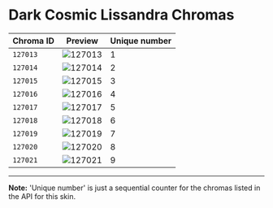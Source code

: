 # Dark Cosmic Lissandra Chromas

| Chroma ID | Preview | Unique number |
|---|---|---|
| `127013` | ![127013](https://raw.communitydragon.org/latest/plugins/rcp-be-lol-game-data/global/default/v1/champion-chroma-images/127/127013.png) | 1 |
| `127014` | ![127014](https://raw.communitydragon.org/latest/plugins/rcp-be-lol-game-data/global/default/v1/champion-chroma-images/127/127014.png) | 2 |
| `127015` | ![127015](https://raw.communitydragon.org/latest/plugins/rcp-be-lol-game-data/global/default/v1/champion-chroma-images/127/127015.png) | 3 |
| `127016` | ![127016](https://raw.communitydragon.org/latest/plugins/rcp-be-lol-game-data/global/default/v1/champion-chroma-images/127/127016.png) | 4 |
| `127017` | ![127017](https://raw.communitydragon.org/latest/plugins/rcp-be-lol-game-data/global/default/v1/champion-chroma-images/127/127017.png) | 5 |
| `127018` | ![127018](https://raw.communitydragon.org/latest/plugins/rcp-be-lol-game-data/global/default/v1/champion-chroma-images/127/127018.png) | 6 |
| `127019` | ![127019](https://raw.communitydragon.org/latest/plugins/rcp-be-lol-game-data/global/default/v1/champion-chroma-images/127/127019.png) | 7 |
| `127020` | ![127020](https://raw.communitydragon.org/latest/plugins/rcp-be-lol-game-data/global/default/v1/champion-chroma-images/127/127020.png) | 8 |
| `127021` | ![127021](https://raw.communitydragon.org/latest/plugins/rcp-be-lol-game-data/global/default/v1/champion-chroma-images/127/127021.png) | 9 |

---

**Note:** 'Unique number' is just a sequential counter for the chromas listed in the API for this skin.